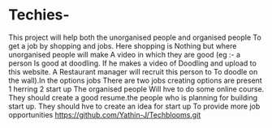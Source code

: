 # Techies-
This project will help both the unorganised 
people and organised people To get a job by
 shopping and jobs. Here shopping is 
Nothing but where unorganised people will make 
A video in which they are good (eg :- a person 
Is good at doodling. If he makes a video of 
Doodling and upload to this website. A 
Restaurant manager will recruit this person to 
To doodle on the wall).In the options jobs
There are two jobs creating options are present 
1 herring
2 start up
 The organised people Will hve to do some
online course. They should create a good
 resume.the people who is planning for 
building start up. They should hve to create
 an idea for start up To provide more job
 opportunities 
https://github.com/Yathin-J/Techblooms.git
